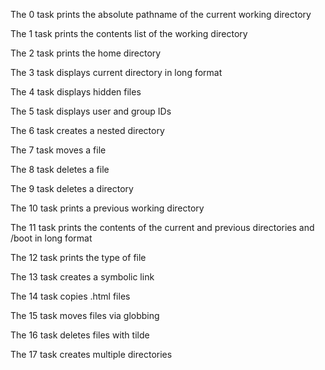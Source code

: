 The 0 task prints the absolute pathname of the current working directory

The 1 task prints the contents list of the working directory

The 2 task prints the home directory

The 3 task displays current directory in long format

The 4 task displays hidden files

The 5 task displays user and group IDs

The 6 task creates a nested directory

The 7 task moves a file

The 8 task deletes a file

The 9 task deletes a directory

The 10 task prints a previous working directory

The 11 task prints the contents of the current and previous directories and /boot in long format

The 12 task prints the type of file

The 13 task creates a symbolic link 

The 14 task copies .html files

The 15 task moves files via globbing

The 16 task deletes files with tilde

The 17 task creates multiple directories
